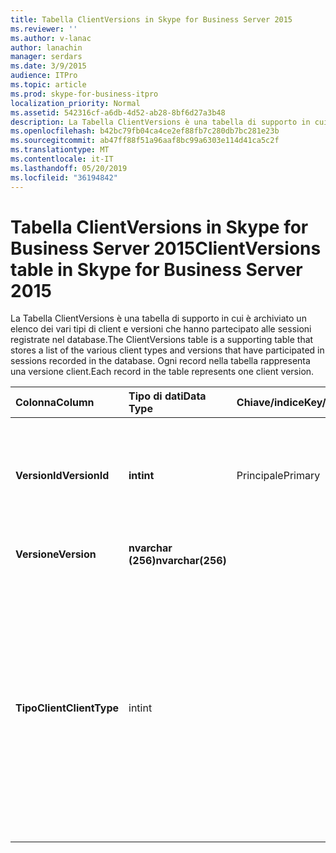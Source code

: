 ```yaml
---
title: Tabella ClientVersions in Skype for Business Server 2015
ms.reviewer: ''
ms.author: v-lanac
author: lanachin
manager: serdars
ms.date: 3/9/2015
audience: ITPro
ms.topic: article
ms.prod: skype-for-business-itpro
localization_priority: Normal
ms.assetid: 542316cf-a6db-4d52-ab28-8bf6d27a3b48
description: La Tabella ClientVersions è una tabella di supporto in cui è archiviato un elenco dei vari tipi di client e versioni che hanno partecipato alle sessioni registrate nel database. Ogni record nella tabella rappresenta una versione client.
ms.openlocfilehash: b42bc79fb04ca4ce2ef88fb7c280db7bc281e23b
ms.sourcegitcommit: ab47ff88f51a96aaf8bc99a6303e114d41ca5c2f
ms.translationtype: MT
ms.contentlocale: it-IT
ms.lasthandoff: 05/20/2019
ms.locfileid: "36194842"
---
```

# <a name="clientversions-table-in-skype-for-business-server-2015"></a><span data-ttu-id="c79bb-104">Tabella ClientVersions in Skype for Business Server 2015</span><span class="sxs-lookup"><span data-stu-id="c79bb-104">ClientVersions table in Skype for Business Server 2015</span></span>
 
<span data-ttu-id="c79bb-105">La Tabella ClientVersions è una tabella di supporto in cui è archiviato un elenco dei vari tipi di client e versioni che hanno partecipato alle sessioni registrate nel database.</span><span class="sxs-lookup"><span data-stu-id="c79bb-105">The ClientVersions table is a supporting table that stores a list of the various client types and versions that have participated in sessions recorded in the database.</span></span> <span data-ttu-id="c79bb-106">Ogni record nella tabella rappresenta una versione client.</span><span class="sxs-lookup"><span data-stu-id="c79bb-106">Each record in the table represents one client version.</span></span>
  
|<span data-ttu-id="c79bb-107">**Colonna**</span><span class="sxs-lookup"><span data-stu-id="c79bb-107">**Column**</span></span>|<span data-ttu-id="c79bb-108">**Tipo di dati**</span><span class="sxs-lookup"><span data-stu-id="c79bb-108">**Data Type**</span></span>|<span data-ttu-id="c79bb-109">**Chiave/indice**</span><span class="sxs-lookup"><span data-stu-id="c79bb-109">**Key/Index**</span></span>|<span data-ttu-id="c79bb-110">**Dettagli**</span><span class="sxs-lookup"><span data-stu-id="c79bb-110">**Details**</span></span>|
|:-----|:-----|:-----|:-----|
|<span data-ttu-id="c79bb-111">**VersionId**</span><span class="sxs-lookup"><span data-stu-id="c79bb-111">**VersionId**</span></span> <br/> |<span data-ttu-id="c79bb-112">**int**</span><span class="sxs-lookup"><span data-stu-id="c79bb-112">**int**</span></span> <br/> |<span data-ttu-id="c79bb-113">Principale</span><span class="sxs-lookup"><span data-stu-id="c79bb-113">Primary</span></span>  <br/> |<span data-ttu-id="c79bb-114">Numero univoco che identifica questo tipo di client e la versione.</span><span class="sxs-lookup"><span data-stu-id="c79bb-114">Unique number identifying this client type and version.</span></span>  <br/> |
|<span data-ttu-id="c79bb-115">**Versione**</span><span class="sxs-lookup"><span data-stu-id="c79bb-115">**Version**</span></span> <br/> |<span data-ttu-id="c79bb-116">**nvarchar (256)**</span><span class="sxs-lookup"><span data-stu-id="c79bb-116">**nvarchar(256)**</span></span> <br/> ||<span data-ttu-id="c79bb-117">Nome versione.</span><span class="sxs-lookup"><span data-stu-id="c79bb-117">Version name.</span></span>  <br/> |
|<span data-ttu-id="c79bb-118">**TipoClient**</span><span class="sxs-lookup"><span data-stu-id="c79bb-118">**ClientType**</span></span> <br/> |<span data-ttu-id="c79bb-119">int</span><span class="sxs-lookup"><span data-stu-id="c79bb-119">int</span></span>  <br/> ||<span data-ttu-id="c79bb-120">Specifica il tipo di client usato nella sessione.</span><span class="sxs-lookup"><span data-stu-id="c79bb-120">Specifies the type of client used in the session.</span></span> <span data-ttu-id="c79bb-121">Per altre informazioni, vedere la [Tabella UserAgentDef](useragentdef.md) .</span><span class="sxs-lookup"><span data-stu-id="c79bb-121">See the [UserAgentDef table](useragentdef.md) for more information.</span></span> <br/> <span data-ttu-id="c79bb-122">Questo campo è stato introdotto in Microsoft Lync Server 2013.</span><span class="sxs-lookup"><span data-stu-id="c79bb-122">This field was introduced in Microsoft Lync Server 2013.</span></span>  <br/> |
   

